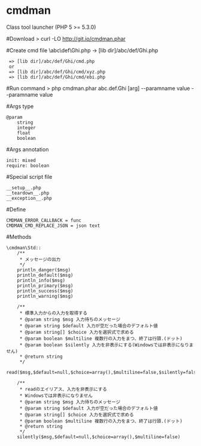 cmdman
=========
Class tool launcher (PHP 5 >= 5.3.0)


#Download
	> curl -LO http://git.io/cmdman.phar

#Create cmd file
	\abc\def\Ghi.php
	 -> [lib dir]/abc/def/Ghi.php
	 
	 
	 => [lib dir]/abc/def/Ghi/cmd.php
	 or
	 => [lib dir]/abc/def/Ghi/cmd/xyz.php
	 => [lib dir]/abc/def/Ghi/cmd/ebi.php	 

#Run command
	> php cmdman.phar abc.def.Ghi [arg] --paramname value --paramname value 
	


#Args type

	@param
		string
		integer
		float
		boolean

#Args annotation

	init: mixed
	require: boolean


#Special script file

	__setup__.php
	__teardown__.php
	__exception__.php


#Define

	CMDMAN_ERROR_CALLBACK = func
	CMDMAN_CMD_REPLACE_JSON = json text


#Methods

	\cmdman\Std::
		/**
		 * メッセージの出力
		 */
		println_danger($msg)
		println_default($msg)
		println_info($msg)
		println_primary($msg)
		println_success($msg)
		println_warning($msg)
		
		/**
		 * 標準入力からの入力を取得する
		 * @param string $msg 入力待ちのメッセージ
		 * @param string $default 入力が空だった場合のデフォルト値
		 * @param string[] $choice 入力を選択式で求める
		 * @param boolean $multiline 複数行の入力をまつ、終了は行頭.(ドット)
		 * @param boolean $silently 入力を非表示にする(Windowsでは非表示になりません)
		 * @return string
		 */
		read($msg,$default=null,$choice=array(),$multiline=false,$silently=false)
		
		/**
		 * readのエイリアス、入力を非表示にする
		 * Windowsでは非表示になりません
		 * @param string $msg 入力待ちのメッセージ
		 * @param string $default 入力が空だった場合のデフォルト値
		 * @param string[] $choice 入力を選択式で求める
		 * @param boolean $multiline 複数行の入力をまつ、終了は行頭.(ドット)
		 * @return string
		 */
		silently($msg,$default=null,$choice=array(),$multiline=false)

	